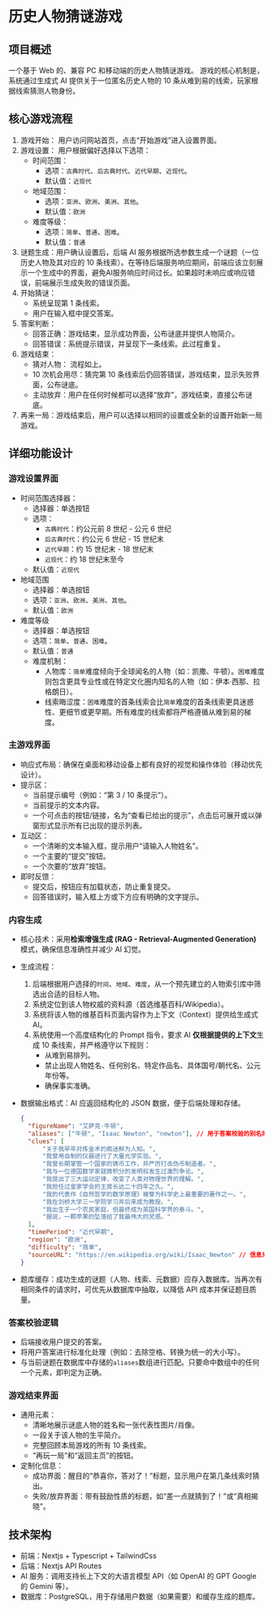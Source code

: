 # 历史人物猜谜游戏

## 项目概述

一个基于 Web 的、兼容 PC 和移动端的历史人物猜谜游戏。
游戏的核心机制是，系统通过生成式 AI 提供关于一位匿名历史人物的 10 条从难到易的线索，玩家根据线索猜测人物身份。

## 核心游戏流程

1. 游戏开始： 用户访问网站首页，点击“开始游戏”进入设置界面。
2. 游戏设置： 用户根据偏好选择以下选项：
   - 时间范围：
     - 选项：`古典时代`、`后古典时代`、`近代早期`、`近现代`。
     - 默认值：`近现代`
   - 地域范围：
     - 选项：`亚洲`、`欧洲`、`美洲`、`其他`。
     - 默认值：`欧洲`
   - 难度等级：
     - 选项：`简单`、`普通`、`困难`。
     - 默认值：`普通`
3. 谜题生成：用户确认设置后，后端 AI 服务根据所选参数生成一个谜题（一位历史人物及其对应的 10 条线索）。在等待后端服务响应期间，前端应该立刻展示一个生成中的界面，避免AI服务响应时间过长。如果超时未响应或响应错误，前端展示生成失败的错误页面。
4. 开始猜谜：
    - 系统呈现第 1 条线索。
    - 用户在输入框中提交答案。
5. 答案判断：
    - 回答正确：游戏结束，显示成功界面，公布谜底并提供人物简介。
    - 回答错误：系统提示错误，并呈现下一条线索。此过程重复。
6. 游戏结束：
    - 猜对人物： 流程如上。
    - 10 次机会用尽：猜完第 10 条线索后仍回答错误，游戏结束，显示失败界面，公布谜底。
    - 主动放弃：用户在任何时候都可以选择“放弃”，游戏结束，直接公布谜底。
7. 再来一局：游戏结束后，用户可以选择以相同的设置或全新的设置开始新一局游戏。

## 详细功能设计

### 游戏设置界面

- 时间范围选择器：
  - 选择器：单选按钮
  - 选项：
    - `古典时代`：约公元前 8 世纪 - 公元 6 世纪
    - `后古典时代`：约公元 6 世纪 - 15 世纪末
    - `近代早期`：约 15 世纪末 - 18 世纪末
    - `近现代`：约 18 世纪末至今
  - 默认值：`近现代`
- 地域范围
  - 选择器：单选按钮
  - 选项：`亚洲`、`欧洲`、`美洲`、`其他`。
  - 默认值：`欧洲`
- 难度等级
  - 选择器：单选按钮
  - 选项：`简单`、`普通`、`困难`。
  - 默认值：`普通`
  - 难度机制：
    - 人物库：`简单`难度倾向于全球闻名的人物（如：凯撒、牛顿）。`困难`难度则包含更具专业性或在特定文化圈内知名的人物（如：伊本·西那、拉格朗日）。
    - 线索晦涩度：`困难`难度的首条线索会比`简单`难度的首条线索更具迷惑性、更细节或更早期。所有难度的线索都将严格遵循从难到易的梯度。

### 主游戏界面

- 响应式布局：确保在桌面和移动设备上都有良好的视觉和操作体验（移动优先设计）。
- 提示区：
  - 当前提示编号（例如：“第 3 / 10 条提示”）。
  - 当前提示的文本内容。
  - 一个可点击的按钮/链接，名为“查看已给出的提示”，点击后可展开或以弹窗形式显示所有已出现的提示列表。
- 互动区：
  - 一个清晰的文本输入框，提示用户“请输入人物姓名”。
  - 一个主要的“提交”按钮。
  - 一个次要的“放弃”按钮。
- 即时反馈：
  - 提交后，按钮应有加载状态，防止重复提交。
  - 回答错误时，输入框上方或下方应有明确的文字提示。

### 内容生成

- 核心技术：采用**检索增强生成 (RAG - Retrieval-Augmented Generation)** 模式，确保信息准确性并减少 AI 幻觉。
- 生成流程：
    1. 后端根据用户选择的`时间`、`地域`、`难度`，从一个预先建立的人物索引库中筛选出合适的目标人物。
    2. 系统定位到该人物权威的资料源（首选维基百科/Wikipedia）。
    3. 系统将该人物的维基百科页面内容作为上下文（Context）提供给生成式 AI。
    4. 系统使用一个高度结构化的 Prompt 指令，要求 AI **仅根据提供的上下文**生成 10 条线索，并严格遵守以下规则：
        - 从难到易排列。
        - 禁止出现人物姓名、任何别名、特定作品名、具体国号/朝代名、公元年份等。
        - 确保事实准确。
- 数据输出格式：AI 应返回结构化的 JSON 数据，便于后端处理和存储。

    ```json
    {
      "figureName": "艾萨克·牛顿",
      "aliases": ["牛顿", "Isaac Newton", "newton"], // 用于答案校验的别名库
      "clues": [
          "关于我早年对炼金术的痴迷鲜为人知。",
          "我曾用自制的仪器进行了大量光学实验。",
          "我曾长期掌管一个国家的铸币工作，并严厉打击伪币制造者。",
          "我与一位德国数学家就微积分的发明权发生过激烈争论。",
          "我提出了三大运动定律，改变了人类对物理世界的理解。",
          "我担任过皇家学会的主席长达二十四年之久。",
          "我的代表作《自然哲学的数学原理》被誉为科学史上最重要的著作之一。",
          "我在剑桥大学三一学院学习并后来成为教授。",
          "我出生于一个农民家庭，但最终成为英国科学界的泰斗。",
          "据说，一颗苹果的坠落给了我最伟大的灵感。"
      ],
      "timePeriod": "近代早期",
      "region": "欧洲",
      "difficulty": "简单",
      "sourceURL": "https://en.wikipedia.org/wiki/Isaac_Newton" // 信息来源，便于核查
    }
    ```

- 题库缓存：成功生成的谜题（人物、线索、元数据）应存入数据库。当再次有相同条件的请求时，可优先从数据库中抽取，以降低 API 成本并保证题目质量。

### 答案校验逻辑

- 后端接收用户提交的答案。
- 将用户答案进行标准化处理（例如：去除空格、转换为统一的大小写）。
- 与当前谜题在数据库中存储的`aliases`数组进行匹配。只要命中数组中的任何一个元素，即判定为正确。

### 游戏结束界面

- 通用元素：
  - 清晰地展示谜底人物的姓名和一张代表性图片/肖像。
  - 一段关于该人物的生平简介。
  - 完整回顾本局游戏的所有 10 条线索。
  - “再玩一局”和“返回主页”的按钮。
- 定制化信息：
  - 成功界面：醒目的“恭喜你，答对了！”标题，显示用户在第几条线索时猜出。
  - 失败/放弃界面：带有鼓励性质的标题，如“差一点就猜到了！”或“真相揭晓”。

## 技术架构

- 前端：Nextjs + Typescript + TailwindCss
- 后端：Nextjs API Routes
- AI 服务：调用支持长上下文的大语言模型 API（如 OpenAI 的 GPT Google 的 Gemini 等）。
- 数据库：PostgreSQL，用于存储用户数据（如果需要）和缓存生成的题库。
